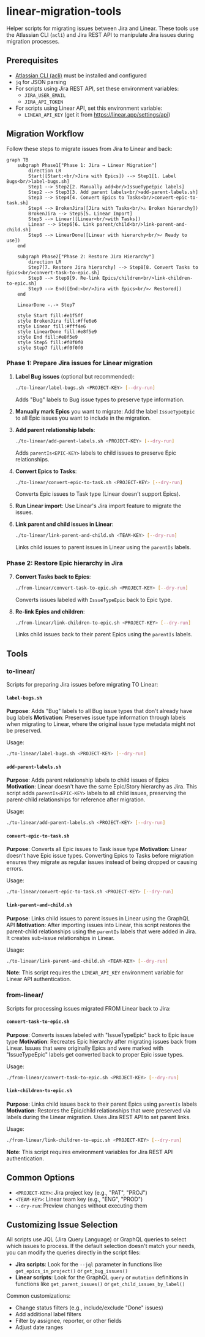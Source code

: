 # linear-migration-tools

Helper scripts for migrating issues between Jira and Linear. These tools use the Atlassian CLI (`acli`) and Jira REST API to manipulate Jira issues during migration processes.

## Prerequisites

- [Atlassian CLI (acli)](https://developer.atlassian.com/cloud/acli/installation/) must be installed and configured
- `jq` for JSON parsing
- For scripts using Jira REST API, set these environment variables:
  - `JIRA_USER_EMAIL`
  - `JIRA_API_TOKEN`
- For scripts using Linear API, set this environment variable:
  - `LINEAR_API_KEY` (get it from https://linear.app/settings/api)

## Migration Workflow

Follow these steps to migrate issues from Jira to Linear and back:

```mermaid
graph TB
    subgraph Phase1["Phase 1: Jira → Linear Migration"]
        direction LR
        Start([Start:<br/>Jira with Epics]) --> Step1[1. Label Bugs<br/>label-bugs.sh]
        Step1 --> Step2[2. Manually add<br/>IssueTypeEpic labels]
        Step2 --> Step3[3. Add parent labels<br/>add-parent-labels.sh]
        Step3 --> Step4[4. Convert Epics to Tasks<br/>convert-epic-to-task.sh]
        Step4 --> BrokenJira([Jira with Tasks<br/>⚠️ Broken hierarchy])
        BrokenJira --> Step5[5. Linear Import]
        Step5 --> Linear([Linear<br/>with Tasks])
        Linear --> Step6[6. Link parent/child<br/>link-parent-and-child.sh]
        Step6 --> LinearDone([Linear with hierarchy<br/>✓ Ready to use])
    end

    subgraph Phase2["Phase 2: Restore Jira Hierarchy"]
        direction LR
        Step7[7. Restore Jira hierarchy] --> Step8[8. Convert Tasks to Epics<br/>convert-task-to-epic.sh]
        Step8 --> Step9[9. Re-link Epics/children<br/>link-children-to-epic.sh]
        Step9 --> End([End:<br/>Jira with Epics<br/>✓ Restored])
    end

    LinearDone -.-> Step7

    style Start fill:#e1f5ff
    style BrokenJira fill:#ffe6e6
    style Linear fill:#fff4e6
    style LinearDone fill:#e8f5e9
    style End fill:#e8f5e9
    style Step5 fill:#f0f0f0
    style Step7 fill:#f0f0f0
```

### Phase 1: Prepare Jira issues for Linear migration

1. **Label Bug issues** (optional but recommended):
   ```bash
   ./to-linear/label-bugs.sh <PROJECT-KEY> [--dry-run]
   ```
   Adds "Bug" labels to Bug issue types to preserve type information.

2. **Manually mark Epics** you want to migrate:
   Add the label `IssueTypeEpic` to all Epic issues you want to include in the migration.

3. **Add parent relationship labels**:
   ```bash
   ./to-linear/add-parent-labels.sh <PROJECT-KEY> [--dry-run]
   ```
   Adds `parentIs<EPIC-KEY>` labels to child issues to preserve Epic relationships.

4. **Convert Epics to Tasks**:
   ```bash
   ./to-linear/convert-epic-to-task.sh <PROJECT-KEY> [--dry-run]
   ```
   Converts Epic issues to Task type (Linear doesn't support Epics).

5. **Run Linear import**:
   Use Linear's Jira import feature to migrate the issues.

6. **Link parent and child issues in Linear**:
   ```bash
   ./to-linear/link-parent-and-child.sh <TEAM-KEY> [--dry-run]
   ```
   Links child issues to parent issues in Linear using the `parentIs` labels.

### Phase 2: Restore Epic hierarchy in Jira

7. **Convert Tasks back to Epics**:
   ```bash
   ./from-linear/convert-task-to-epic.sh <PROJECT-KEY> [--dry-run]
   ```
   Converts issues labeled with `IssueTypeEpic` back to Epic type.

8. **Re-link Epics and children**:
   ```bash
   ./from-linear/link-children-to-epic.sh <PROJECT-KEY> [--dry-run]
   ```
   Links child issues back to their parent Epics using the `parentIs` labels.

## Tools

### to-linear/

Scripts for preparing Jira issues before migrating TO Linear:

#### `label-bugs.sh`
**Purpose**: Adds "Bug" labels to all Bug issue types that don't already have bug labels
**Motivation**: Preserves issue type information through labels when migrating to Linear, where the original issue type metadata might not be preserved.

Usage:
```bash
./to-linear/label-bugs.sh <PROJECT-KEY> [--dry-run]
```

#### `add-parent-labels.sh`
**Purpose**: Adds parent relationship labels to child issues of Epics
**Motivation**: Linear doesn't have the same Epic/Story hierarchy as Jira. This script adds `parentIs<EPIC-KEY>` labels to all child issues, preserving the parent-child relationships for reference after migration.

Usage:
```bash
./to-linear/add-parent-labels.sh <PROJECT-KEY> [--dry-run]
```

#### `convert-epic-to-task.sh`
**Purpose**: Converts all Epic issues to Task issue type
**Motivation**: Linear doesn't have Epic issue types. Converting Epics to Tasks before migration ensures they migrate as regular issues instead of being dropped or causing errors.

Usage:
```bash
./to-linear/convert-epic-to-task.sh <PROJECT-KEY> [--dry-run]
```

#### `link-parent-and-child.sh`
**Purpose**: Links child issues to parent issues in Linear using the GraphQL API
**Motivation**: After importing issues into Linear, this script restores the parent-child relationships using the `parentIs` labels that were added in Jira. It creates sub-issue relationships in Linear.

Usage:
```bash
./to-linear/link-parent-and-child.sh <TEAM-KEY> [--dry-run]
```

**Note**: This script requires the `LINEAR_API_KEY` environment variable for Linear API authentication.

### from-linear/

Scripts for processing issues migrated FROM Linear back to Jira:

#### `convert-task-to-epic.sh`
**Purpose**: Converts issues labeled with "IssueTypeEpic" back to Epic issue type
**Motivation**: Recreates Epic hierarchy after migrating issues back from Linear. Issues that were originally Epics and were marked with "IssueTypeEpic" labels get converted back to proper Epic issue types.

Usage:
```bash
./from-linear/convert-task-to-epic.sh <PROJECT-KEY> [--dry-run]
```

#### `link-children-to-epic.sh`
**Purpose**: Links child issues back to their parent Epics using `parentIs` labels
**Motivation**: Restores the Epic/child relationships that were preserved via labels during the Linear migration. Uses Jira REST API to set parent links.

Usage:
```bash
./from-linear/link-children-to-epic.sh <PROJECT-KEY> [--dry-run]
```

**Note**: This script requires environment variables for Jira REST API authentication.

## Common Options

- `<PROJECT-KEY>`: Jira project key (e.g., "PAT", "PROJ")
- `<TEAM-KEY>`: Linear team key (e.g., "ENG", "PROD")
- `--dry-run`: Preview changes without executing them

## Customizing Issue Selection

All scripts use JQL (Jira Query Language) or GraphQL queries to select which issues to process. If the default selection doesn't match your needs, you can modify the queries directly in the script files:

- **Jira scripts**: Look for the `--jql` parameter in functions like `get_epics_in_project()` or `get_bug_issues()`
- **Linear scripts**: Look for the GraphQL `query` or `mutation` definitions in functions like `get_parent_issues()` or `get_child_issues_by_label()`

Common customizations:
- Change status filters (e.g., include/exclude "Done" issues)
- Add additional label filters
- Filter by assignee, reporter, or other fields
- Adjust date ranges
